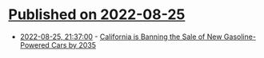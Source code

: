 # [Published on 2022-08-25](index.md)

* [2022-08-25, 21:37:00](https://soylentnews.org/article.pl?sid=22/08/25/1145202&from=rss) - [California is Banning the Sale of New Gasoline-Powered Cars by 2035](https://soylentnews.org/article.pl?sid=22/08/25/1145202&from=rss)
